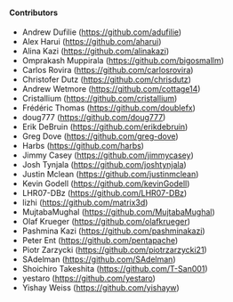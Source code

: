 <!--

    Licensed to the Apache Software Foundation (ASF) under one
    or more contributor license agreements.  See the NOTICE file
    distributed with this work for additional information
    regarding copyright ownership.  The ASF licenses this file
    to you under the Apache License, Version 2.0 (the
    "License"); you may not use this file except in compliance
    with the License.  You may obtain a copy of the License at

      http://www.apache.org/licenses/LICENSE-2.0

    Unless required by applicable law or agreed to in writing,
    software distributed under the License is distributed on an
    "AS IS" BASIS, WITHOUT WARRANTIES OR CONDITIONS OF ANY
    KIND, either express or implied.  See the License for the
    specific language governing permissions and limitations
    under the License.

-->

#### Contributors

 * Andrew Dufilie (https://github.com/adufilie)
 * Alex Harui (https://github.com/aharui)
 * Alina Kazi (https://github.com/alinakazi)
 * Omprakash Muppirala (https://github.com/bigosmallm)
 * Carlos Rovira (https://github.com/carlosrovira)
 * Christofer Dutz (https://github.com/chrisdutz)
 * Andrew Wetmore (https://github.com/cottage14)
 * Cristallium (https://github.com/cristallium)
 * Frédéric Thomas (https://github.com/doublefx)
 * doug777 (https://github.com/doug777)
 * Erik DeBruin (https://github.com/erikdebruin)
 * Greg Dove (https://github.com/greg-dove)
 * Harbs (https://github.com/harbs)
 * Jimmy Casey (https://github.com/jimmycasey)
 * Josh Tynjala (https://github.com/joshtynjala)
 * Justin Mclean (https://github.com/justinmclean)
 * Kevin Godell (https://github.com/kevinGodell)
 * LHR07-DBz (https://github.com/LHR07-DBz)
 * lizhi (https://github.com/matrix3d)
 * MujtabaMughal (https://github.com/MujtabaMughal)
 * Olaf Krueger (https://github.com/olafkrueger)
 * Pashmina Kazi (https://github.com/pashminakazi)
 * Peter Ent (https://github.com/pentapache)
 * Piotr Zarzycki (https://github.com/piotrzarzycki21)
 * SAdelman (https://github.com/SAdelman)
 * Shoichiro Takeshita (https://github.com/T-San001)
 * yestaro (https://github.com/yestaro)
 * Yishay Weiss (https://github.com/yishayw)
 